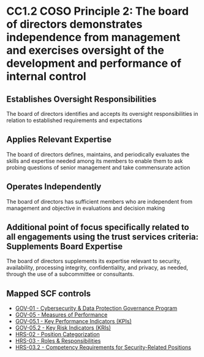 # CC1.2 COSO Principle 2: The board of directors demonstrates independence from management and exercises oversight of the development and performance of internal control
## Establishes Oversight Responsibilities
The board of directors identifies and accepts its oversight responsibilities in relation to established requirements and expectations
## Applies Relevant Expertise
The board of directors defines, maintains, and periodically evaluates the skills and expertise needed among its members to enable them to ask probing questions of senior management and take commensurate action
## Operates Independently
The board of directors has sufficient members who are independent from management and objective in evaluations and decision making
## Additional point of focus specifically related to all engagements using the trust services criteria: Supplements Board Expertise
The board of directors supplements its expertise relevant to security, availability, processing integrity, confidentiality, and privacy, as needed, through the use of a subcommittee or consultants.
## Mapped SCF controls
- [GOV-01 - Cybersecurity & Data Protection Governance Program](../scf/gov-01-cybersecurity&dataprotectiongovernanceprogram.md)
- [GOV-05 - Measures of Performance](../scf/gov-05-measuresofperformance.md)
- [GOV-05.1 - Key Performance Indicators (KPIs)](../scf/gov-051-keyperformanceindicators(kpis).md)
- [GOV-05.2 - Key Risk Indicators (KRIs)](../scf/gov-052-keyriskindicators(kris).md)
- [HRS-02 - Position Categorization](../scf/hrs-02-positioncategorization.md)
- [HRS-03 - Roles & Responsibilities](../scf/hrs-03-roles&responsibilities.md)
- [HRS-03.2 - Competency Requirements for Security-Related Positions](../scf/hrs-032-competencyrequirementsforsecurity-relatedpositions.md)